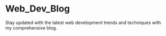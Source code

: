 # Web_Dev_Blog
Stay updated with the latest web development trends and techniques with my comprehensive blog.
